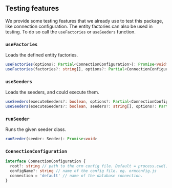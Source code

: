 ## Testing features

We provide some testing features that we already use to test this package, like connection configuration.
The entity factories can also be used in testing. To do so call the `useFactories` or `useSeeders` function.

### `useFactories`

Loads the defined entity factories.

```typescript
useFactories(options?: Partial<ConnectionConfiguration>): Promise<void>
useFactories(factories?: string[], options?: Partial<ConnectionConfiguration>): Promise<void>
```

### `useSeeders`

Loads the seeders, and could execute them.

```typescript
useSeeders(executeSeeders?: boolean, options?: Partial<ConnectionConfiguration>): Promise<Seeder[]>
useSeeders(executeSeeders?: boolean, seeders?: string[], options?: Partial<ConnectionConfiguration>): Promise<Seeder[]>
```

### `runSeeder`

Runs the given seeder class.

```typescript
runSeeder(seeder: Seeder): Promise<void>
```

### `ConnectionConfiguration`

```typescript
interface ConnectionConfiguration {
  root?: string // path to the orm config file. Default = process.cwd()
  configName?: string // name of the config file. eg. ormconfig.js
  connection = 'default' // name of the database connection.
}
```

